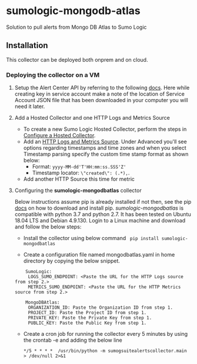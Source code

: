 # sumologic-mongodb-atlas

Solution to pull alerts from Mongo DB Atlas to Sumo Logic


## Installation

This collector can be deployed both onprem and on cloud.
 

### Deploying the collector on a VM
 
1. Setup the Alert Center API by referring to the following [docs](https://developers.google.com/admin-sdk/alertcenter/guides/prerequisites). Here while creating key in service account make a note of the location of Service Account JSON file that has been downloaded in your computer you will need it later.

2. Add a Hosted Collector and one HTTP Logs and Metrics Source

    * To create a new Sumo Logic Hosted Collector, perform the steps in [Configure a Hosted Collector](https://help.sumologic.com/03Send-Data/Hosted-Collectors/Configure-a-Hosted-Collector).
    * Add an [HTTP Logs and Metrics Source](https://help.sumologic.com/03Send-Data/Sources/02Sources-for-Hosted-Collectors/HTTP-Source). Under Advanced you'll see options regarding timestamps and time zones and when you select Timestamp parsing specify the custom time stamp format as shown below: 
      - Format: `yyyy-MM-dd'T'HH:mm:ss.SSS'Z'` 
      - Timestamp locator: `\"created\": (.*),`.
    * Add another HTTP Source this time for metric
    
3. Configuring the **sumologic-mongodbatlas** collector
    
    Below instructions assume pip is already installed if not then, see the pip [docs](https://pip.pypa.io/en/stable/installing/) on how to download and install pip.
    *sumologic-mongodbatlas* is compatible with python 3.7 and python 2.7. It has been tested on Ubuntu 18.04 LTS and Debian 4.9.130.
    Login to a Linux machine and download and follow the below steps:

    * Install the collector using below command
      ``` pip install sumologic-mongodbatlas```

    * Create a configuration file named mongodbatlas.yaml in home directory by copying the below snippet.
    
    ```  
        SumoLogic:
         LOGS_SUMO_ENDPOINT: <Paste the URL for the HTTP Logs source from step 2.>
         METRICS_SUMO_ENDPOINT: <Paste the URL for the HTTP Metrics source from step 2.>
        
        MongoDBAtlas:
         ORGANIZATION_ID: Paste the Organization ID from step 1.
         PROJECT_ID: Paste the Project ID from step 1.
         PRIVATE_KEY: Paste the Private Key from step 1.
         PUBLIC_KEY: Paste the Public Key from step 1.
    ```     
    * Create a cron job  for running the collector every 5 minutes by using the crontab -e and adding the below line
    
        `*/5 * * * *  /usr/bin/python -m sumogsuitealertscollector.main > /dev/null 2>&1`


